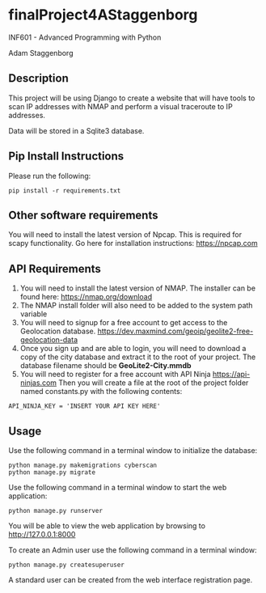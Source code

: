# finalProject4AStaggenborg

INF601 - Advanced Programming with Python

Adam Staggenborg

## Description
This project will be using Django to create a website that will have tools to scan IP addresses with NMAP
and perform a visual traceroute to IP addresses.

Data will be stored in a Sqlite3 database.

## Pip Install Instructions

Please run the following:
```
pip install -r requirements.txt
```

## Other software requirements
You will need to install the latest version of Npcap. This is required for scapy functionality. 
Go here for installation instructions: https://npcap.com

## API Requirements
1. You will need to install the latest version of NMAP.  The installer can be found here: https://nmap.org/download 
2. The NMAP install folder will also need to be added to the system path variable 
3. You will need to signup for a free account to get access to the Geolocation database. 
https://dev.maxmind.com/geoip/geolite2-free-geolocation-data
4. Once you sign up and are able to login, you will need to download a copy of the city database and extract it to the root
of your project.  The database filename should be **GeoLite2-City.mmdb**
5. You will need to register for a free account with API Ninja https://api-ninjas.com
Then you will create a file at the root of the project folder named constants.py with the following contents:
```
API_NINJA_KEY = 'INSERT YOUR API KEY HERE'
```


## Usage
Use the following command in a terminal window to initialize the database:
```
python manage.py makemigrations cyberscan
python manage.py migrate
```

Use the following command in a terminal window to start the web application:
```
python manage.py runserver
```
You will be able to view the web application by browsing to http://127.0.0.1:8000

To create an Admin user use the following command in a terminal window:
```
python manage.py createsuperuser
```

A standard user can be created from the web interface registration page.